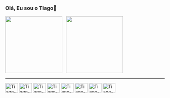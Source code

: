### Olá, Eu sou o Tiago👋


<!--!<div style="display: flex;">  
  <a href="https://github.com/Tiago-B-Tavares/github-readme-stats">
    <img align="center" height="200px" src="https://github-readme-stats.vercel.app/api/top-langs/?username=Tiago-B-Tavares&layout=compact&theme=radical" />
  </a>
  <a href="https://github.com/anuraghazra/github-readme-stats">
    <img align="center" height="200px" src="https://github-readme-stats.vercel.app/api?username=Tiago-B-Tavares&show_icons=true&theme=radical" />
  </a>
</div>-->
<div>
 <a href="https://github.com/Tiago-B-Tavares">
    <img height="180em" src="https://github-readme-stats.vercel.app/api?username=Tiago-B-Tavares&show_icons=true&theme=dracula"/></a>
  <a href="https://github.com/Tiago-B-Tavares" style="margin-left: 8px;">
    <img height="180em" src="https://github-readme-stats.vercel.app/api/top-langs/?username=Tiago-B-Tavares&layout=compact&langs_count=7&theme=dracula"/>
  </a>
</div>

   <hr>
<div align="left">
  <img align="center" alt="Tiago-Javascript" height="30" width="40" src="https://cdn.jsdelivr.net/gh/devicons/devicon@latest/icons/javascript/javascript-original.svg" />
  <img align="center" alt="Tiago-Typescript" height="30" width="40" src="https://cdn.jsdelivr.net/gh/devicons/devicon@latest/icons/typescript/typescript-original.svg" />
  <img align="center" alt="Tiago-react" height="30" width="40" src="https://cdn.jsdelivr.net/gh/devicons/devicon@latest/icons/react/react-original.svg" />  
  <img align="center" alt="Tiago-html" height="30" width="40" src="https://cdn.jsdelivr.net/gh/devicons/devicon@latest/icons/html5/html5-original.svg" />
  <img align="center" alt="Tiago-css" height="30" width="40" src="https://cdn.jsdelivr.net/gh/devicons/devicon@latest/icons/css3/css3-original.svg" />
  <img align="center" alt="Tiago-bootstrap" height="30" width="40" src="https://cdn.jsdelivr.net/gh/devicons/devicon@latest/icons/bootstrap/bootstrap-original.svg" />
  <img align="center" alt="Tiago-node" height="30" width="40" src="https://cdn.jsdelivr.net/gh/devicons/devicon@latest/icons/nodejs/nodejs-original.svg"/>
  <img align="center" alt="Tiago-java" height="30" width="40" src="https://cdn.jsdelivr.net/gh/devicons/devicon@latest/icons/java/java-original.svg" />
</div>
          
          
